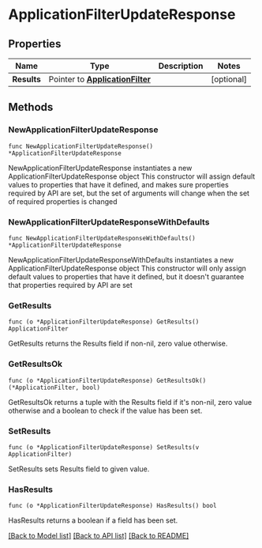 # ApplicationFilterUpdateResponse

## Properties

Name | Type | Description | Notes
------------ | ------------- | ------------- | -------------
**Results** | Pointer to [**ApplicationFilter**](ApplicationFilter.md) |  | [optional] 

## Methods

### NewApplicationFilterUpdateResponse

`func NewApplicationFilterUpdateResponse() *ApplicationFilterUpdateResponse`

NewApplicationFilterUpdateResponse instantiates a new ApplicationFilterUpdateResponse object
This constructor will assign default values to properties that have it defined,
and makes sure properties required by API are set, but the set of arguments
will change when the set of required properties is changed

### NewApplicationFilterUpdateResponseWithDefaults

`func NewApplicationFilterUpdateResponseWithDefaults() *ApplicationFilterUpdateResponse`

NewApplicationFilterUpdateResponseWithDefaults instantiates a new ApplicationFilterUpdateResponse object
This constructor will only assign default values to properties that have it defined,
but it doesn't guarantee that properties required by API are set

### GetResults

`func (o *ApplicationFilterUpdateResponse) GetResults() ApplicationFilter`

GetResults returns the Results field if non-nil, zero value otherwise.

### GetResultsOk

`func (o *ApplicationFilterUpdateResponse) GetResultsOk() (*ApplicationFilter, bool)`

GetResultsOk returns a tuple with the Results field if it's non-nil, zero value otherwise
and a boolean to check if the value has been set.

### SetResults

`func (o *ApplicationFilterUpdateResponse) SetResults(v ApplicationFilter)`

SetResults sets Results field to given value.

### HasResults

`func (o *ApplicationFilterUpdateResponse) HasResults() bool`

HasResults returns a boolean if a field has been set.


[[Back to Model list]](../README.md#documentation-for-models) [[Back to API list]](../README.md#documentation-for-api-endpoints) [[Back to README]](../README.md)


